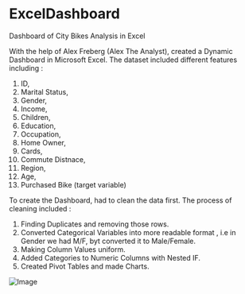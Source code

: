 # ExcelDashboard
Dashboard of City Bikes Analysis in Excel

With the help of Alex Freberg (Alex The Analyst), created a Dynamic Dashboard in Microsoft Excel.
The dataset included different features including : 
1) ID, 
2) Marital Status,
3) Gender,
4) Income,
5) Children, 
6) Education,
7) Occupation, 
8) Home Owner, 
9) Cards, 
10) Commute Distnace,
11) Region,
12) Age,
13) Purchased Bike (target variable)

To create the Dashboard, had to clean the data first. The process of cleaning included :
1) Finding Duplicates and removing those rows.
2) Converted Categorical Variables into more readable format , i.e in Gender we had M/F, byt converted it to Male/Female.
3) Making Column Values uniform.
4) Added Categories to Numeric Columns with Nested IF.
5) Created Pivot Tables and made Charts.

![Image](https://user-images.githubusercontent.com/43644740/161163556-81966bf2-b9b9-4226-918f-73628f1640e0.JPG)
